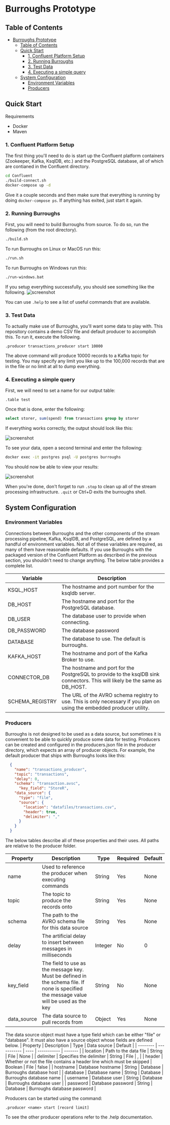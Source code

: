 # Burroughs Prototype
## Table of Contents
- [Burroughs Prototype](#burroughs-prototype)
  - [Table of Contents](#table-of-contents)
  - [Quick Start](#quick-start)
    - [1. Confluent Platform Setup](#1-confluent-platform-setup)
    - [2. Running Burroughs](#2-running-burroughs)
    - [3. Test Data](#3-test-data)
    - [4. Executing a simple query](#4-executing-a-simple-query)
  - [System Configuration](#system-configuration)
    - [Environment Variables](#environment-variables)
    - [Producers](#producers)
## Quick Start

Requirements
- Docker
- Maven

### 1. Confluent Platform Setup

The first thing you'll need to do is start up the Confluent platform containers (Zookeeper, Kafka, KsqlDB, etc.) and the PostgreSQL database, all of which are contianed in the Confluent directory.
```bash
cd Confluent
./build-connect.sh
docker-compose up -d
```

Give it a couple seconds and then make sure that everything is running by doing `docker-compose ps`. If anything has exited, just start it again.


### 2. Running Burroughs
First, you will need to build Burroughs from source. To do so, run the following (from the root directory).
```bash
./build.sh
```
To run Burroughs on Linux or MacOS run this:
```bash
./run.sh
```

To run Burroughs on Windows run this:
```bash
./run-windows.bat
```

If you setup everything successfully, you should see something like the following.
![screenshot](images/landing.png)

You can use `.help` to see a list of useful commands that are available.

### 3. Test Data
To actually make use of Burroughs, you'll want some data to play with. This repository contains a demo CSV file and default producer to accomplish this. To run it, execute the following.
```burroughs
.producer transactions_producer start 10000
```
The above command will produce 10000 records to a Kafka topic for testing. You may specify any limit you like up to the 100,000 records that are in the file or no limit at all to dump everything.


### 4. Executing a simple query
First, we will need to set a name for our output table: 
```burroughs
.table test
```
Once that is done, enter the following:
```sql
select storer, sum(spend) from transactions group by storer
```
If everything works correctly, the output should look like this:

![screenshot](images/execution.png)

To see your data, open a second terminal and enter the following:
```bash
docker exec -it postgres psql -U postgres burroughs
```

You should now be able to view your results:

![screenshot](images/output.png)

When you're done, don't forget to run `.stop` to clean up all of the stream processing infrastructure. `.quit` or Ctrl+D exits the burroughs shell.

## System Configuration
### Environment Variables
Connections between Burroughs and the other components of the stream processing pipeline, Kafka, KsqlDB, and PostgreSQL, are defined by a handful of environment variables. Not all of these variables are required, as many of them have reasonable defaults. If you use Burroughs with the packaged version of the Confluent Platform as described in the previous section, you shouldn't need to change anything. The below table provides a complete list.

| Variable | Description |
| -------- | ----------- |
| KSQL_HOST | The hostname and port number for the ksqldb server. | 
| DB_HOST | The hostname and port for the PostgreSQL database. |
| DB_USER | The database user to provide when connecting. |
| DB_PASSWORD | The database password |
| DATABASE | The database to use. The default is burroughs. |
| KAFKA_HOST | The hostname and port of the Kafka Broker to use. |
| CONNECTOR_DB | The hostname and port for the PostgreSQL to provide to the ksqlDB sink connectors. This will likely be the same as DB_HOST.
| SCHEMA_REGISTRY | The URL of the AVRO schema registry to use. This is only necessary if you plan on using the embedded producer utility. |

### Producers
Burroughs is not designed to be used as a data source, but sometimes it is convenient to be able to quickly produce some data for testing. Producers can be created and configured in the producers.json file in the producer directory, which expects an array of producer objects. For example, the default producer that ships with Burroughs looks like this:
```json
  {
    "name": "transactions_producer",
    "topic": "transactions",
    "delay": 0,
    "schema": "transaction.avsc",
	  "key_field": "StoreR", 
    "data_source": {
      "type": "file",
      "source": {
        "location": "datafiles/transactions.csv",
        "header": true,
        "delimiter": ","
      }
    }
  }
```

The below tables describe all of these properties and their uses. All paths are relative to the producer folder.

| Property | Description | Type |Required | Default |
| -------- | ----------- | ---- | -------- | ------- |
| name | Used to reference the producer when executing commands | String | Yes | None
| topic | The topic to produce the records onto | String | Yes | None |
| schema | The path to the AVRO schema file for this data source | String | Yes | None |
| delay | The artificial delay to insert between messages in milliseconds | Integer | No | 0 |
| key_field | The field to use as the message key. Must be defined in the schema file. If none is specified the message value will be used as the key | String | No | None |
| data_source | The data source to pull records from | Object | Yes | None |

The data source object must have a type field which can be either "file" or "database". It must also have a source object whose fields are defined below.
| Property | Description | Type | Data source | Default |
| -------- | ----------- | ---- | ----------- | ------- | 
| location | Path to the data file | String | File | None |
| delimiter | Specifies the delimiter | String | File | , |
| header | Whether or not the file contains a header line which must be skipped | Boolean | File | false |
| hostname | Database hostname | String | Database | Burroughs database host |
| database | Database name | String | Database | Burroughs database name |
| username | Database user | String | Database | Burroughs database user |
| password | Database password | String | Database | Burroughs database password |

Producers can be started using the command:
```burroughs
.producer <name> start [record limit]
```
To see the other producer operations refer to the .help documentation.

